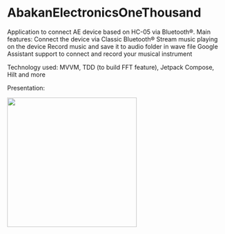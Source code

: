 # AbakanElectronicsOneThousand
Application to connect AE device based on HC-05 via Bluetooth®.
Main features:
Connect the device via Classic Bluetooth®
Stream music playing on the device
Record music and save it to audio folder in wave file
Google Assistant support to connect and record your musical instrument

Technology used:
MVVM, TDD (to build FFT feature), Jetpack Compose, Hilt and more

Presentation:

<img src="media/presentation.mov" width="300">